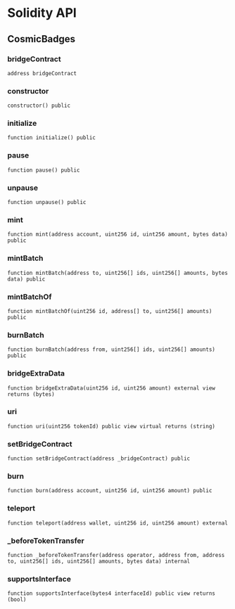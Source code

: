 # Solidity API

## CosmicBadges

### bridgeContract

```solidity
address bridgeContract
```

### constructor

```solidity
constructor() public
```

### initialize

```solidity
function initialize() public
```

### pause

```solidity
function pause() public
```

### unpause

```solidity
function unpause() public
```

### mint

```solidity
function mint(address account, uint256 id, uint256 amount, bytes data) public
```

### mintBatch

```solidity
function mintBatch(address to, uint256[] ids, uint256[] amounts, bytes data) public
```

### mintBatchOf

```solidity
function mintBatchOf(uint256 id, address[] to, uint256[] amounts) public
```

### burnBatch

```solidity
function burnBatch(address from, uint256[] ids, uint256[] amounts) public
```

### bridgeExtraData

```solidity
function bridgeExtraData(uint256 id, uint256 amount) external view returns (bytes)
```

### uri

```solidity
function uri(uint256 tokenId) public view virtual returns (string)
```

### setBridgeContract

```solidity
function setBridgeContract(address _bridgeContract) public
```

### burn

```solidity
function burn(address account, uint256 id, uint256 amount) public
```

### teleport

```solidity
function teleport(address wallet, uint256 id, uint256 amount) external
```

### _beforeTokenTransfer

```solidity
function _beforeTokenTransfer(address operator, address from, address to, uint256[] ids, uint256[] amounts, bytes data) internal
```

### supportsInterface

```solidity
function supportsInterface(bytes4 interfaceId) public view returns (bool)
```

